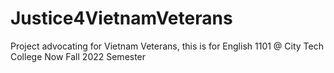 # Justice4VietnamVeterans
Project advocating for Vietnam Veterans, this is for English 1101 @ City Tech College Now 
Fall 2022 Semester

